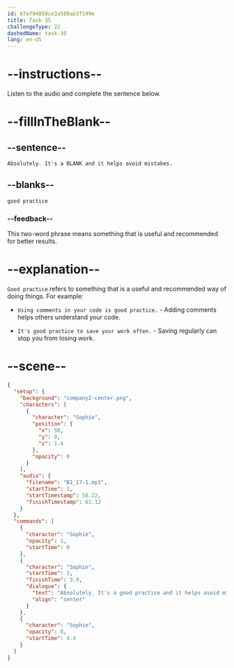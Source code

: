 ```yaml
---
id: 67ef94050ce3a508ab3f199e
title: Task 35
challengeType: 22
dashedName: task-35
lang: en-US
---
```


<!-- (audio) Sophie: Absolutely. It's a good practice and it helps avoid mistakes. -->

# --instructions--

Listen to the audio and complete the sentence below.

# --fillInTheBlank--

## --sentence--

`Absolutely. It's a BLANK and it helps avoid mistakes.`

## --blanks--

`good practice`

### --feedback--

This two-word phrase means something that is useful and recommended for better results.

# --explanation--

`Good practice` refers to something that is a useful and recommended way of doing things. For example:

- `Using comments in your code is good practice.` - Adding comments helps others understand your code.

- `It's good practice to save your work often.` - Saving regularly can stop you from losing work.

# --scene--

```json
{
  "setup": {
    "background": "company2-center.png",
    "characters": [
      {
        "character": "Sophie",
        "position": {
          "x": 50,
          "y": 0,
          "z": 1.4
        },
        "opacity": 0
      }
    ],
    "audio": {
      "filename": "B1_17-1.mp3",
      "startTime": 1,
      "startTimestamp": 58.22,
      "finishTimestamp": 61.12
    }
  },
  "commands": [
    {
      "character": "Sophie",
      "opacity": 1,
      "startTime": 0
    },
    {
      "character": "Sophie",
      "startTime": 1,
      "finishTime": 3.9,
      "dialogue": {
        "text": "Absolutely. It's a good practice and it helps avoid mistakes.",
        "align": "center"
      }
    },
    {
      "character": "Sophie",
      "opacity": 0,
      "startTime": 4.4
    }
  ]
}
```
